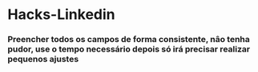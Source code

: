 # Hacks-Linkedin

### Preencher todos os campos de forma consistente, nâo tenha pudor, use o tempo necessário depois só irá precisar realizar pequenos ajustes
